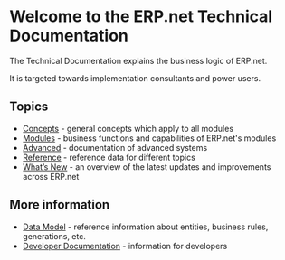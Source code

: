 # Welcome to the ERP.net Technical Documentation

The Technical Documentation explains the business logic of ERP.net.

It is targeted towards implementation consultants and power users.

## Topics

- [Concepts](./concepts/index.md) - general concepts which apply to all modules
- [Modules](modules/index.md) - business functions and capabilities of ERP.net's modules
- [Advanced](./advanced/index.md) - documentation of advanced systems
- [Reference](./reference/index.md) - reference data for different topics
- [What’s New](./whats-new/index.md) - an overview of the latest updates and improvements across ERP.net

## More information

- [Data Model](https://erpnetdocs.github.io/model) - reference information about entities, business rules, generations, etc.
- [Developer Documentation](https://erpnetdocs.github.io/dev) - information for developers
